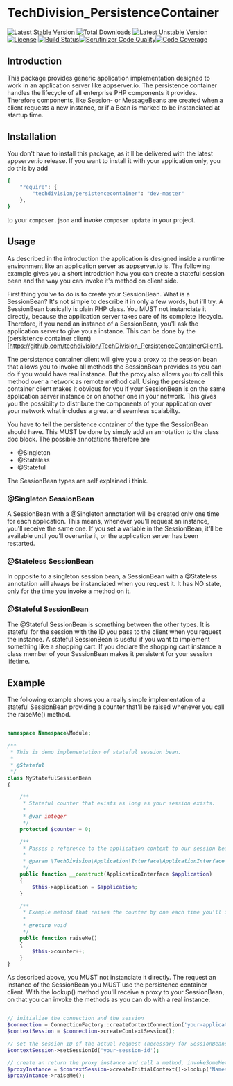 # TechDivision_PersistenceContainer

[![Latest Stable Version](https://poser.pugx.org/techdivision/persistencecontainer/v/stable.png)](https://packagist.org/packages/techdivision/persistencecontainer) [![Total Downloads](https://poser.pugx.org/techdivision/persistencecontainer/downloads.png)](https://packagist.org/packages/techdivision/persistencecontainer) [![Latest Unstable Version](https://poser.pugx.org/techdivision/persistencecontainer/v/unstable.png)](https://packagist.org/packages/techdivision/persistencecontainer) [![License](https://poser.pugx.org/techdivision/persistencecontainer/license.png)](https://packagist.org/packages/techdivision/persistencecontainer) [![Build Status](https://travis-ci.org/techdivision/TechDivision_PersistenceContainer.png)](https://travis-ci.org/techdivision/TechDivision_PersistenceContainer)[![Scrutinizer Code Quality](https://scrutinizer-ci.com/g/techdivision/TechDivision_PersistenceContainer/badges/quality-score.png?b=master)](https://scrutinizer-ci.com/g/techdivision/TechDivision_PersistenceContainer/?branch=master)[![Code Coverage](https://scrutinizer-ci.com/g/techdivision/TechDivision_PersistenceContainer/badges/coverage.png?b=master)](https://scrutinizer-ci.com/g/techdivision/TechDivision_PersistenceContainer/?branch=master)

## Introduction

This package provides generic application implementation designed to work in an application
server like appserver.io. The persistence container handles the lifecycle of all enterprise
PHP components it provides. Therefore components, like Session- or MessageBeans are created
when a client requests a new instance, or if a Bean is marked to be instanciated at startup
time.

## Installation

You don't have to install this package, as it'll be delivered with the latest appserver.io 
release. If you want to install it with your application only, you do this by add

```sh
{
    "require": {
        "techdivision/persistencecontainer": "dev-master"
    },
}
```

to your ```composer.json``` and invoke ```composer update``` in your project.

## Usage

As described in the introduction the application is designed inside a runtime environment like
an application server as appserver.io is. The following example gives you a short introdction 
how you can create a stateful session bean and the way you can invoke it's method on client side.

First thing you've to do is to create your SessionBean. What is a SessionBean? It's not simple
to describe it in only a few words, but i'll try. A SessionBean basically is plain PHP class.
You MUST not instanciate it directly, because the application server takes care of its complete
lifecycle. Therefore, if you need an instance of a SessionBean, you'll ask the application server 
to give you a instance. This can be done by the (persistence container client)[https://github.com/techdivision/TechDivision_PersistenceContainerClient].

The persistence container client will give you a proxy to the session bean that allows you to
invoke all methods the SessionBean provides as you can do if you would have real instance. But
the proxy also allows you to call this method over a network as remote method call. Using the 
persistence container client makes it obvious for you if your SessionBean is on the same 
application server instance or on another one in your network. This gives you the possibilty
to distribute the components of your application over your network what includes a great and
seemless scalabilty.

You have to tell the persistence container of the type the SessionBean should have. This MUST 
be done by simply add an annotation to the class doc block. The possible annotations therefore 
are

* @Singleton
* @Stateless
* @Stateful

The SessionBean types are self explained i think.

### @Singleton SessionBean

A SessionBean with a @Singleton annotation will be created only one time for each application.
This means, whenever you'll request an instance, you'll receive the same one. If you set a
variable in the SessionBean, it'll be available until you'll overwrite it, or the application
server has been restarted.

### @Stateless SessionBean

In opposite to a singleton session bean, a SessionBean with a @Stateless annotation will always
be instanciated when you request it. It has NO state, only for the time you invoke a method on
it.

### @Stateful SessionBean

The @Stateful SessionBean is something between the other types. It is stateful for the session
with the ID you pass to the client when you request the instance. A stateful SessionBean is 
useful if you want to implement something like a shopping cart. If you declare the shopping cart 
instance a class member of your SessionBean makes it persistent for your session lifetime.

## Example

The following example shows you a really simple implementation of a stateful SessionBean providing
a counter that'll be raised whenever you call the raiseMe() method.

```php

namespace Namespace\Module;

/**
 * This is demo implementation of stateful session bean.
 *
 * @Stateful
 */
class MyStatefulSessionBean
{

    /**
     * Stateful counter that exists as long as your session exists.
     *
     * @var integer
     */
    protected $counter = 0;

    /**
     * Passes a reference to the application context to our session bean.
     *
     * @param \TechDivision\Application\Interface\ApplicationInterface $application The application instance
     */
    public function __construct(ApplicationInterface $application)
    {
        $this->application = $application;
    }

    /**
     * Example method that raises the counter by one each time you'll invoke it.
     *
     * @return void
     */
    public function raiseMe()
    {
        $this->counter++;
    }
}
```

As described above, you MUST not instanciate it directly. The request an instance of the SessionBean
you MUST use the persistence container client. With the lookup() method you'll receive a proxy to
your SessionBean, on that you can invoke the methods as you can do with a real instance.

```php

// initialize the connection and the session
$connection = ConnectionFactory::createContextConnection('your-application-name');
$contextSession = $connection->createContextSession();

// set the session ID of the actual request (necessary for SessionBeans declared as @Stateful)
$contextSession->setSessionId('your-session-id');

// create an return the proxy instance and call a method, invokeSomeMethod() in this example
$proxyInstance = $contextSession->createInitialContext()->lookup('Namespace\Module\MyStatefulSessionBean');
$proxyIntance->raiseMe();

```